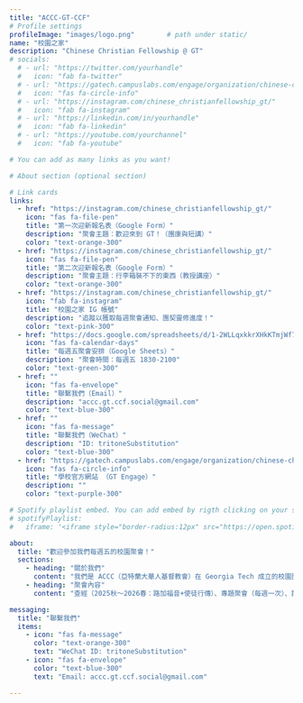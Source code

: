 ```yaml
---
title: "ACCC-GT-CCF"
# Profile settings
profileImage: "images/logo.png"        # path under static/
name: "校園之家"
description: "Chinese Christian Fellowship @ GT"
# socials:
  # - url: "https://twitter.com/yourhandle"
  #   icon: "fab fa-twitter"
  # - url: "https://gatech.campuslabs.com/engage/organization/chinese-christian-fellowship"
  #   icon: "fas fa-circle-info"
  # - url: "https://instagram.com/chinese_christianfellowship_gt/"
  #   icon: "fab fa-instagram"
  # - url: "https://linkedin.com/in/yourhandle"
  #   icon: "fab fa-linkedin"
  # - url: "https://youtube.com/yourchannel"
  #   icon: "fab fa-youtube"

# You can add as many links as you want!

# About section (optional section)

# Link cards
links:
  - href: "https://instagram.com/chinese_christianfellowship_gt/"
    icon: "fas fa-file-pen"
    title: "第一次迎新報名表（Google Form）"
    description: "聚會主題：歡迎來到 GT！（團康與短講）"
    color: "text-orange-300"
  - href: "https://instagram.com/chinese_christianfellowship_gt/"
    icon: "fas fa-file-pen"
    title: "第二次迎新報名表（Google Form）"
    description: "聚會主題：行李箱裝不下的東西（教授講座）"
    color: "text-orange-300"
  - href: "https://instagram.com/chinese_christianfellowship_gt/"
    icon: "fab fa-instagram"
    title: "校園之家 IG 帳號"
    description: "追蹤以獲取每週聚會通知、團契靈修進度！"
    color: "text-pink-300"
  - href: "https://docs.google.com/spreadsheets/d/1-2WLLqxkkrXHkKTmjWf7m58sFvTVKyxrTEToFYsoOvw/edit?usp=sharing"
    icon: "fas fa-calendar-days"
    title: "每週五聚會安排（Google Sheets）"
    description: "聚會時間：每週五 1830-2100"
    color: "text-green-300"
  - href: ""
    icon: "fas fa-envelope"
    title: "聯繫我們（Email）"
    description: "accc.gt.ccf.social@gmail.com"
    color: "text-blue-300"
  - href: ""
    icon: "fas fa-message"
    title: "聯繫我們（WeChat）"
    description: "ID: tritoneSubstitution"
    color: "text-blue-300"
  - href: "https://gatech.campuslabs.com/engage/organization/chinese-christian-fellowship"
    icon: "fas fa-circle-info"
    title: "學校官方網站 （GT Engage）"
    description: ""
    color: "text-purple-300"

# Spotify playlist embed. You can add embed by rigth clicking on your spotify playlist -> Share -> Copy embed. After copying the embed, replace it with the iframe below.
# spotifyPlaylist:
#   iframe: '<iframe style="border-radius:12px" src="https://open.spotify.com/embed/playlist/6zcsSLDrLiCpX8KDzNiIhS?utm_source=generator" width="100%" height="152" frameborder="0" allow="autoplay; clipboard-write; encrypted-media; fullscreen; picture-in-picture" loading="lazy"></iframe>'

about:
  title: "歡迎參加我們每週五的校園聚會！"
  sections:
    - heading: "關於我們"
      content: "我們是 ACCC（亞特蘭大華人基督教會）在 Georgia Tech 成立的校園團契，也是亞特蘭大城中地區的校園福音事工。"
    - heading: "聚會內容"
      content: "查經（2025秋～2026春：路加福音+使徒行傳）、專題聚會（每週一次）、節日慶祝"

messaging:
  title: "聯繫我們"
  items:
    - icon: "fas fa-message"
      color: "text-orange-300"
      text: "WeChat ID: tritoneSubstitution"
    - icon: "fas fa-envelope"
      color: "text-blue-300"
      text: "Email: accc.gt.ccf.social@gmail.com"

---
```

